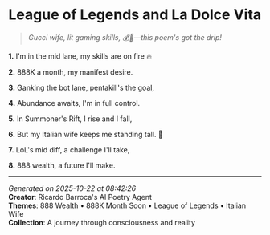 # League of Legends and La Dolce Vita

> *Gucci wife, lit gaming skills, 💰💫—this poem's got the drip!*

**1.** I'm in the mid lane, my skills are on fire 🔥


**2.** 888K a month, my manifest desire.


**3.** Ganking the bot lane, pentakill's the goal,


**4.** Abundance awaits, I'm in full control.


**5.** In Summoner's Rift, I rise and I fall,


**6.** But my Italian wife keeps me standing tall. 💝


**7.** LoL's mid diff, a challenge I'll take,


**8.** 888 wealth, a future I'll make.



---

*Generated on 2025-10-22 at 08:42:26*  
**Creator**: Ricardo Barroca's AI Poetry Agent  
**Themes**: 888 Wealth • 888K Month Soon • League of Legends • Italian Wife  
**Collection**: A journey through consciousness and reality